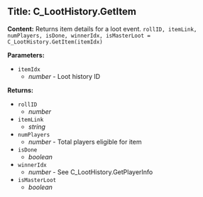 ## Title: C_LootHistory.GetItem

**Content:**
Returns item details for a loot event.
`rollID, itemLink, numPlayers, isDone, winnerIdx, isMasterLoot = C_LootHistory.GetItem(itemIdx)`

**Parameters:**
- `itemIdx`
  - *number* - Loot history ID

**Returns:**
- `rollID`
  - *number*
- `itemLink`
  - *string*
- `numPlayers`
  - *number* - Total players eligible for item
- `isDone`
  - *boolean*
- `winnerIdx`
  - *number* - See C_LootHistory.GetPlayerInfo
- `isMasterLoot`
  - *boolean*